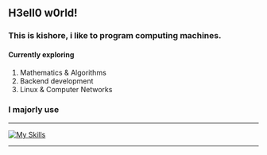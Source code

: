 ## H3ell0 w0rld!

### This is kishore, i like to program computing machines.

#### Currently exploring

1. Mathematics & Algorithms
2. Backend development
3. Linux & Computer Networks

### I majorly use
<hr>

[![My Skills](https://skillicons.dev/icons?i=cpp,py,go,figma,fastapi,git,linux,bash,docker,vscode)](https://skillicons.dev)

<hr>

